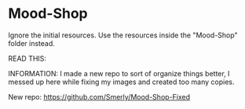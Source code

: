 # Mood-Shop
 
Ignore the initial resources. Use the resources inside the "Mood-Shop" folder instead.


READ THIS:

INFORMATION: I made a new repo to sort of organize things better, I messed up here while fixing my images and created too many copies.

New repo: https://github.com/Smerly/Mood-Shop-Fixed
